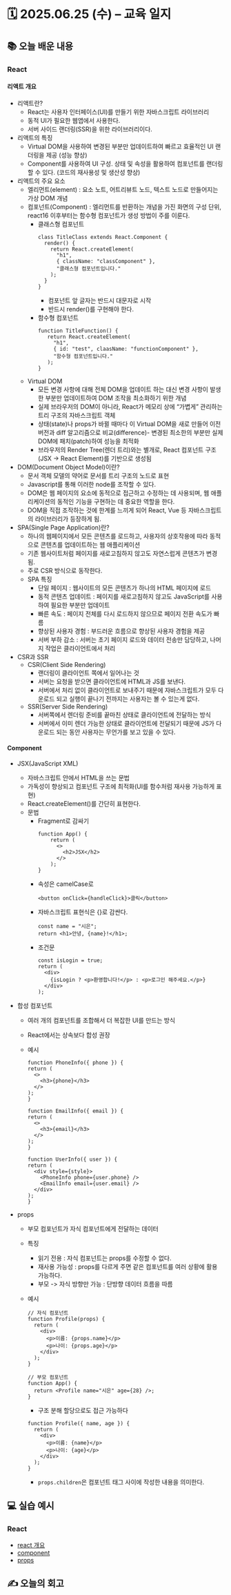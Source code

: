 # 🗓️ 2025.06.25 (수) – 교육 일지

## 📚 오늘 배운 내용

### React

#### 리액트 개요

- 리액트란?
  - React는 사용자 인터페이스(UI)를 만들기 위한 자바스크립트 라이브러리
  - 동적 UI가 필요한 웹앱에서 사용한다.
  - 서버 사이드 랜더링(SSR)을 위한 라이브러리이다.
- 리액트의 특징
  - Virtual DOM을 사용하여 변경된 부분만 업데이트하여 빠르고 효율적인 UI 랜더링을 제공 (성능 향상)
  - Component를 사용하여 UI 구성. 상태 및 속성을 활용하여 컴포넌트를 랜더링 할 수 있다. (코드의 재사용성 및 생산성 향상)
- 리액트의 주요 요소
  - 엘리먼트(element) : 요소 노트, 어트리뷰트 노드, 텍스트 노드로 만들어지는 가상 DOM 개념
  - 컴포넌트(Component) : 엘리먼트를 반환하는 개념을 가진 화면의 구성 단위, react16 이후부터는 함수형 컴포넌트가 생성 방법이 주를 이룬다.
    - 클래스형 컴포넌트
      ```
      class TitleClass extends React.Component {
        render() {
          return React.createElement(
            "h1",
            { className: "classComponent" },
            "클래스형 컴포넌트입니다."
          );
        }
      }
      ```
      - 컴포넌트 앞 글자는 반드시 대문자로 시작
      - 반드시 render()를 구현해야 한다.
    - 함수형 컴포넌트
      ```
      function TitleFunction() {
         return React.createElement(
           "h1",
           { id: "test", claasName: "functionComponent" },
           "함수형 컴포넌트입니다."
         );
      }
      ```
  - Virtual DOM
    - 모든 변경 사항에 대해 전체 DOM을 업데이트 하는 대신 변경 사항이 발생한 부분만 업데이트하여 DOM 조작을 최소화하기 위한 개념
    - 실제 브라우저의 DOM이 아니라, React가 메모리 상에 “가볍게” 관리하는 트리 구조의 자바스크립트 객체
    - 상태(state)나 props가 바뀔 때마다 이 Virtual DOM을 새로 만들어 이전 버전과 diff 알고리즘으로 비교(difference)- 변경된 최소한의 부분만 실제 DOM에 패치(patch)하여 성능을 최적화
    - 브라우저의 Render Tree(렌더 트리)와는 별개로, React 컴포넌트 구조(JSX → React Element)를 기반으로 생성됨
- DOM(Document Object Model)이란?
  - 문서 객체 모델의 약어로 문서를 트리 구조의 노드로 표현
  - Javascript를 통해 이러한 node를 조작할 수 있다.
  - DOM은 웹 페이지의 요소에 동적으로 접근하고 수정하는 데 사용되며, 웹 애플리케이션의 동적인 기능을 구현하는 데 중요한 역할을 한다.
  - DOM을 직접 조작하는 것에 한계를 느끼게 되어 React, Vue 등 자바스크립트의 라이브러리가 등장하게 됨.
- SPA(Single Page Application)란?
  - 하나의 웹페이지에서 모든 콘텐츠를 로드하고, 사용자의 상호작용에 따라 동적으로 콘텐츠를 업데이트하는 웹 애플리케이션
  - 기존 웹사이트처럼 페이지를 새로고침하지 않고도 자연스럽게 콘텐츠가 변경됨.
  - 주로 CSR 방식으로 동작한다.
  - SPA 특징
    - 단일 페이지 : 웹사이트의 모든 콘텐츠가 하나의 HTML 페이지에 로드
    - 동적 콘텐츠 업데이트 : 페이지를 새로고침하지 않고도 JavaScript를 사용하여 필요한 부분만 업데이트
    - 빠른 속도 : 페이지 전체를 다시 로드하지 않으므로 페이지 전환 속도가 빠름
    - 향상된 사용자 경험 : 부드러운 흐름으로 향상된 사용자 경험을 제공
    - 서버 부하 감소 : 서버는 초기 페이지 로드와 데이터 전송만 담당하고, 나머지 작업은 클라이언트에서 처리
- CSR과 SSR
  - CSR(Client Side Rendering)
    - 랜더링이 클라이언트 쪽에서 일어나는 것
    - 서버는 요청을 받으면 클라이언트에 HTML과 JS를 보낸다.
    - 서버에서 처리 없이 클라이언트로 보내주기 때문에 자바스크립트가 모두 다운로드 되고 실행이 끝나기 전까지는 사용자는 볼 수 있는게 없다.
  - SSR(Server Side Rendering)
    - 서버쪽에서 렌더링 준비를 끝마친 상태로 클라이언트에 전달하는 방식
    - 서버에서 이미 렌더 가능한 상태로 클라이언트에 전달되기 때문에 JS가 다운로드 되는 동안 사용자는 무언가를 보고 있을 수 있다.

#### Component

- JSX(JavaScript XML)
  - 자바스크립트 안에서 HTML을 쓰는 문법
  - 가독성이 향상되고 컴포넌트 구조에 최적화(UI를 함수처럼 재사용 가능하게 표현)
  - React.createElement()를 간단히 표현한다.
  - 문법
    - Fragment로 감싸기
      ```
      function App() {
          return (
            <>
              <h2>JSX</h2>
            </>
          );
      }
      ```
    - 속성은 camelCase로
      ```
      <button onClick={handleClick}>클릭</button>
      ```
    - 자바스크립트 표현식은 {}로 감싼다.
      ```
      const name = "시은";
      return <h1>안녕, {name}!</h1>;
      ```
    - 조건문
      ```
      const isLogin = true;
      return (
        <div>
          {isLogin ? <p>환영합니다!</p> : <p>로그인 해주세요.</p>}
        </div>
      );
      ```
- 합성 컴포넌트

  - 여러 개의 컴포넌트를 조합해서 더 복잡한 UI를 만드는 방식
  - React에서는 상속보다 합성 권장
  - 예시

    ```
    function PhoneInfo({ phone }) {
    return (
      <>
        <h3>{phone}</h3>
      </>
    );
    }

    function EmailInfo({ email }) {
    return (
      <>
        <h3>{email}</h3>
      </>
    );
    }

    function UserInfo({ user }) {
    return (
      <div style={style}>
        <PhoneInfo phone={user.phone} />
        <EmailInfo email={user.email} />
      </div>
    );
    }
    ```

- props

  - 부모 컴포넌트가 자식 컴포넌트에게 전달하는 데이터
  - 특징
    - 읽기 전용 : 자식 컴포넌트는 props를 수정할 수 없다.
    - 재사용 가능성 : props를 다르게 주면 같은 컴포넌트를 여러 상황에 활용 가능하다.
    - 부모 -> 자식 방향만 가능 : 단방향 데이터 흐름을 따름
  - 예시

    ```
    // 자식 컴포넌트
    function Profile(props) {
      return (
        <div>
          <p>이름: {props.name}</p>
          <p>나이: {props.age}</p>
        </div>
      );
    }

    // 부모 컴포넌트
    function App() {
      return <Profile name="시은" age={28} />;
    }
    ```

    - 구조 분해 할당으로도 접근 가능하다

    ```
    function Profile({ name, age }) {
      return (
        <div>
          <p>이름: {name}</p>
          <p>나이: {age}</p>
        </div>
      );
    }
    ```

    - `props.children`은 컴포넌트 태그 사이에 작성한 내용을 의미한다.

## 💻 실습 예시

### React

- [react 개요](../13_react/01_intro/)
- [component](../13_react/02_component/)
- [props](../13_react//03_props/)

## ✍️ 오늘의 회고
